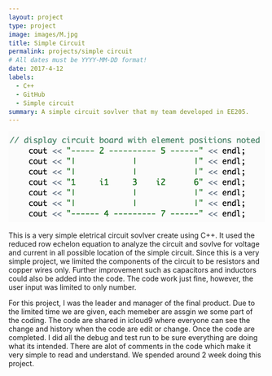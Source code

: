 ```yaml
---
layout: project
type: project
image: images/M.jpg
title: Simple Circuit
permalink: projects/simple circuit
# All dates must be YYYY-MM-DD format!
date: 2017-4-12
labels:
  - C++
  - GitHub
  - Simple circuit 
summary: A simple circuit sovlver that my team developed in EE205.
---
```

<img class="ui medium right floated rounded image" src="../images/simple circuit.png">

This is a very simple eletrical circuit sovlver create using C++. It used the reduced row echelon equation to analyze the circuit and sovlve for voltage and current in all possible location of the simple circuit. Since this is a very simple project, we limited the components of the circuit to be resistors and copper wires only. Further improvement such as capacitors and inductors could also be added into the code. The code work just fine, however, the user input was limited to only number.  

For this project, I was the leader and manager of the final product. Due to the limited time we are given, each memeber are assgin we some part of the coding. The code are shared in icloud9 where everyone can see the change and history when the code are edit or change. Once the code are completed. I did all the debug and test run to be sure everything are doing what its intended. There are alot of comments in the code which make it very simple to read and understand. We spended around 2 week doing this project. 

